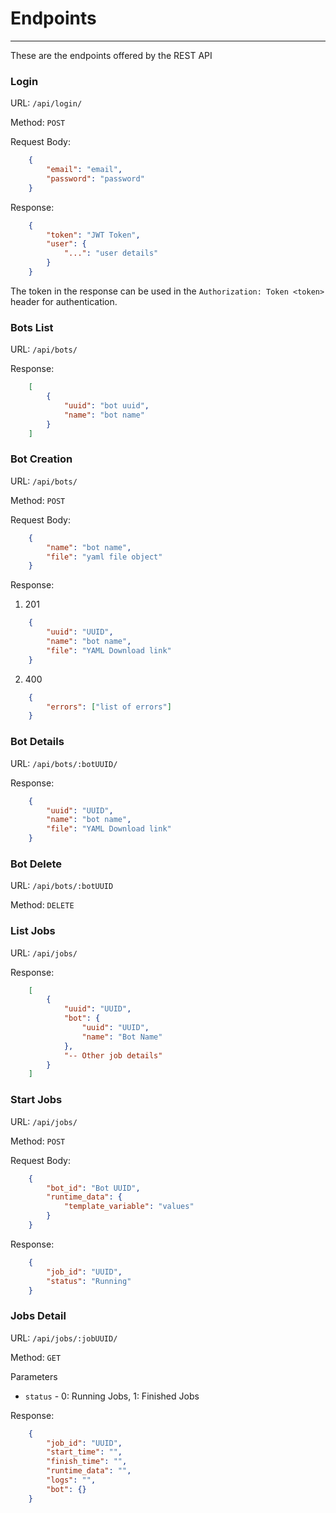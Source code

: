 # Endpoints
-----------

These are the endpoints offered by the REST API

### Login

URL: `/api/login/`

Method: `POST`

Request Body:
```json
    {
        "email": "email",
        "password": "password"
    }
```

Response:
```json
    {
        "token": "JWT Token", 
        "user": {
            "...": "user details"
        }
    }
```

The token in the response can be used in the `Authorization: Token <token>` header for authentication.


### Bots List

URL: `/api/bots/`

Response:
```json
    [
        {
            "uuid": "bot uuid",
            "name": "bot name"
        }
    ]
```

### Bot Creation

URL: `/api/bots/`

Method: `POST`

Request Body:
```json
    {
        "name": "bot name",
        "file": "yaml file object"
    }
```

Response:

1. 201
```json
    {
        "uuid": "UUID",
        "name": "bot name",
        "file": "YAML Download link"
    }
```
2. 400
```json
    {
        "errors": ["list of errors"]
    }
```

### Bot Details

URL: `/api/bots/:botUUID/`

Response:
```json
    {
        "uuid": "UUID",
        "name": "bot name",
        "file": "YAML Download link"
    }
```

### Bot Delete

URL: `/api/bots/:botUUID`

Method: `DELETE`

### List Jobs

URL: `/api/jobs/`

Response:
```json
    [
        {
            "uuid": "UUID",
            "bot": {
                "uuid": "UUID",
                "name": "Bot Name"
            },
            "-- Other job details"
        }
    ]
```

### Start Jobs

URL: `/api/jobs/`

Method: `POST`

Request Body:
```json
    {
        "bot_id": "Bot UUID",
        "runtime_data": {
            "template_variable": "values"
        }
    }
```

Response:
```json
    {
        "job_id": "UUID",
        "status": "Running"
    }
```

### Jobs Detail

URL: `/api/jobs/:jobUUID/`

Method: `GET`

Parameters

- `status` - 0: Running Jobs, 1: Finished Jobs

Response:
```json
    {
        "job_id": "UUID",
        "start_time": "",
        "finish_time": "",
        "runtime_data": "",
        "logs": "",
        "bot": {}
    }
```
